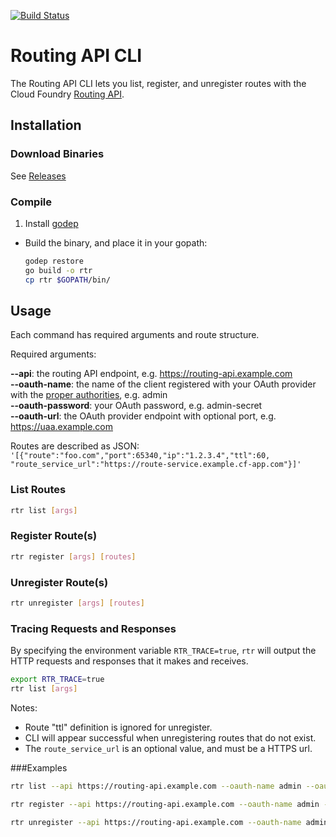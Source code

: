 [![Build Status](https://travis-ci.org/cloudfoundry-incubator/routing-api-cli.svg)](https://travis-ci.org/cloudfoundry-incubator/routing-api-cli)

# Routing API CLI

The Routing API CLI lets you list, register, and unregister routes with the Cloud Foundry [Routing API](https://github.com/cloudfoundry-incubator/routing-api).

## Installation

### Download Binaries

See [Releases](https://github.com/cloudfoundry-incubator/routing-api-cli/releases)

### Compile

1. Install [godep](https://github.com/tools/godep)
- Build the binary, and place it in your gopath:

  ```bash
  godep restore
  go build -o rtr
  cp rtr $GOPATH/bin/
  ```

## Usage

Each command has required arguments and route structure.

Required arguments:

**--api**: the routing API endpoint, e.g. https://routing-api.example.com<br />
**--oauth-name**: the name of the client registered with your OAuth provider with the [proper authorities](https://github.com/cloudfoundry-incubator/routing-api#authorization-token), e.g. admin<br />
**--oauth-password**: your OAuth password, e.g. admin-secret<br />
**--oauth-url**: the OAuth provider endpoint with optional port, e.g. https://uaa.example.com

Routes are described as JSON: `'[{"route":"foo.com","port":65340,"ip":"1.2.3.4","ttl":60, "route_service_url":"https://route-service.example.cf-app.com"}]'`

### List Routes
```bash
rtr list [args]
```

### Register Route(s)
```bash
rtr register [args] [routes]
```

### Unregister Route(s)
```bash
rtr unregister [args] [routes]
```

### Tracing Requests and Responses

By specifying the environment variable `RTR_TRACE=true`, `rtr` will output the HTTP requests and responses that it makes and receives.
```bash
export RTR_TRACE=true
rtr list [args]
```

Notes:
- Route "ttl" definition is ignored for unregister.
- CLI will appear successful when unregistering routes that do not exist.
- The `route_service_url` is an optional value, and must be a HTTPS url.

###Examples

```bash
rtr list --api https://routing-api.example.com --oauth-name admin --oauth-password admin-secret --oauth-url https://uaa.example.com

rtr register --api https://routing-api.example.com --oauth-name admin --oauth-password admin-secret --oauth-url https://uaa.example.com '[{"route":"mynewroute.com","port":12345,"ip":"1.2.3.4","ttl":60}]'

rtr unregister --api https://routing-api.example.com --oauth-name admin --oauth-password admin-secret --oauth-url https://uaa.example.com '[{"route":"undesiredroute.com","port":12345,"ip":"1.2.3.4"}]'
```
